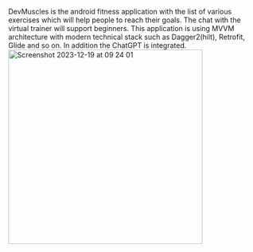 DevMuscles is the android fitness application with the list of various exercises which will help people to reach their goals. The chat with the virtual trainer will support beginners.
This application is using MVVM architecture with modern technical stack such as Dagger2(hilt), Retrofit, Glide and so on.
In addition the ChatGPT is integrated.
<img width="390" alt="Screenshot 2023-12-19 at 09 24 01" src="https://github.com/dinmukhamed2517/DevMuscles/assets/123656634/3e084a73-3652-4edc-8a85-d50ff165c726">

